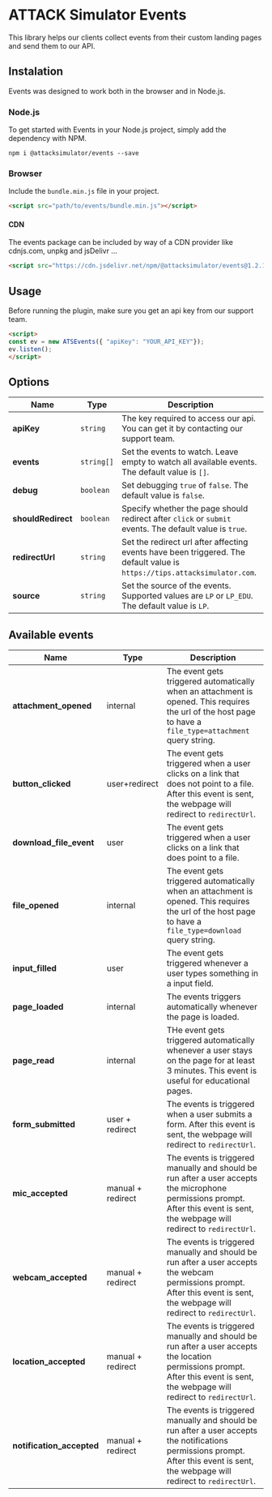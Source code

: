 # ATTACK Simulator Events

This library helps our clients collect events from their custom landing pages and send them to our API.

## Instalation

Events was designed to work both in the browser and in Node.js.

### Node.js

To get started with Events in your Node.js project, simply add the dependency with NPM.

```console
npm i @attacksimulator/events --save
```

### Browser
Include the `bundle.min.js` file in your project.

```html
<script src="path/to/events/bundle.min.js"></script>
```

#### CDN

The events package can be included by way of a CDN provider like cdnjs.com, unpkg and jsDelivr ...

```html
<script src="https://cdn.jsdelivr.net/npm/@attacksimulator/events@1.2.1/dist/bundle.min.js"></script>
```

## Usage

Before running the plugin, make sure you get an api key from our support team.

```html
<script>
const ev = new ATSEvents({ "apiKey": "YOUR_API_KEY"});
ev.listen();
</script>
```

## Options

| Name                 | Type       | Description                                                                                                               |
|----------------------|------------|---------------------------------------------------------------------------------------------------------------------------|
| **apiKey**           | `string`   | The key required to access our api. You can get it by contacting our support team.                                        |
| **events**           | `string[]` | Set the events to watch. Leave empty to watch all available events. The default value is `[]`.                            |
| **debug**            | `boolean`  | Set debugging `true` of `false`. The default value is `false`.                                                            |
| **shouldRedirect**   | `boolean`  | Specify whether the page should redirect after `click` or `submit` events. The default value is `true`.                   |
| **redirectUrl**      | `string`   | Set the redirect url after affecting events have been triggered. The default value is `https://tips.attacksimulator.com`. |
| **source**           | `string`   | Set the source of the events. Supported values are `LP` or `LP_EDU`. The default value is `LP`.                           |

## Available events

| Name                      | Type              | Description                                                                                                                                                                          |
|---------------------------|-------------------|--------------------------------------------------------------------------------------------------------------------------------------------------------------------------------------|
| **attachment_opened**     | internal          | The event gets triggered automatically when an attachment is opened. This requires the url of the host page to have a `file_type=attachment` query string.                           |
| **button_clicked**        | user+redirect     | The event gets triggered when a user clicks on a link that does not point to a file. After this event is sent, the webpage will redirect to `redirectUrl`.                           |
| **download_file_event**   | user              | The event gets triggered when a user clicks on a link that does point to a file.                                                                                                     |
| **file_opened**           | internal          | The event gets triggered automatically when an attachment is opened. This requires the url of the host page to have a `file_type=download` query string.                             |
| **input_filled**          | user              | The event gets triggered whenever a user types something in a input field.                                                                                                           |
| **page_loaded**           | internal          | The events triggers automatically whenever the page is loaded.                                                                                                                       |
| **page_read**             | internal          | THe event gets triggered automatically whenever a user stays on the page for at least 3 minutes. This event is useful for educational pages.                                         |
| **form_submitted**        | user + redirect   | The events is triggered when a user submits a form.  After this event is sent, the webpage will redirect to `redirectUrl`.                                                           |
| **mic_accepted**          | manual + redirect | The events is triggered manually and should be run after a user accepts the microphone permissions prompt.  After this event is sent, the webpage will redirect to `redirectUrl`.    |
| **webcam_accepted**       | manual + redirect | The events is triggered manually and should be run after a user accepts the webcam permissions prompt.  After this event is sent, the webpage will redirect to `redirectUrl`.        |
| **location_accepted**     | manual + redirect | The events is triggered manually and should be run after a user accepts the location permissions prompt.  After this event is sent, the webpage will redirect to `redirectUrl`.      |
| **notification_accepted** | manual + redirect | The events is triggered manually and should be run after a user accepts the notifications permissions prompt.  After this event is sent, the webpage will redirect to `redirectUrl`. |



